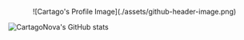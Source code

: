 <p align="center">
![Cartago's Profile Image](./assets/github-header-image.png)
</p>

![CartagoNova's GitHub stats](https://github-readme-stats.vercel.app/api?username=cartagogit)
